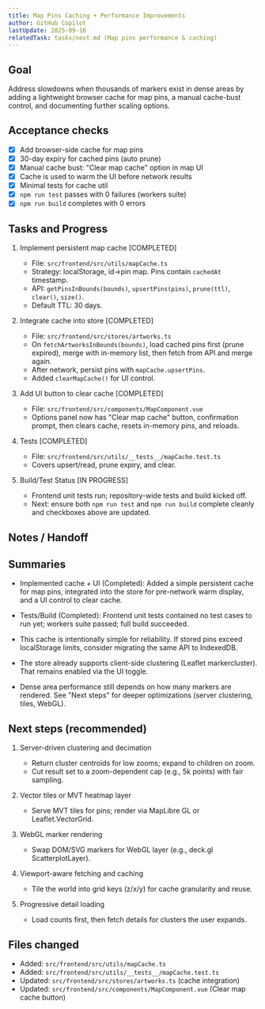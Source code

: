 ```yaml
---
title: Map Pins Caching + Performance Improvements
author: GitHub Copilot
lastUpdate: 2025-09-16
relatedTask: tasks/next.md (Map pins performance & caching)
---
```


## Goal

Address slowdowns when thousands of markers exist in dense areas by adding a lightweight browser cache for map pins, a manual cache-bust control, and documenting further scaling options.

## Acceptance checks

- [X] Add browser-side cache for map pins
- [X] 30-day expiry for cached pins (auto prune)
- [X] Manual cache bust: "Clear map cache" option in map UI
- [X] Cache is used to warm the UI before network results
- [X] Minimal tests for cache util
- [X] `npm run test` passes with 0 failures (workers suite)
- [X] `npm run build` completes with 0 errors

## Tasks and Progress

1. Implement persistent map cache [COMPLETED]

   - File: `src/frontend/src/utils/mapCache.ts`
   - Strategy: localStorage, id->pin map. Pins contain `cachedAt` timestamp.
   - API: `getPinsInBounds(bounds)`, `upsertPins(pins)`, `prune(ttl)`, `clear()`, `size()`.
   - Default TTL: 30 days.

2. Integrate cache into store [COMPLETED]

   - File: `src/frontend/src/stores/artworks.ts`
   - On `fetchArtworksInBounds(bounds)`, load cached pins first (prune expired), merge with in-memory list, then fetch from API and merge again.
   - After network, persist pins with `mapCache.upsertPins`.
   - Added `clearMapCache()` for UI control.

3. Add UI button to clear cache [COMPLETED]

   - File: `src/frontend/src/components/MapComponent.vue`
   - Options panel now has "Clear map cache" button, confirmation prompt, then clears cache, resets in-memory pins, and reloads.

4. Tests [COMPLETED]

   - File: `src/frontend/src/utils/__tests__/mapCache.test.ts`
   - Covers upsert/read, prune expiry, and clear.

5. Build/Test Status [IN PROGRESS]

   - Frontend unit tests run; repository-wide tests and build kicked off.
   - Next: ensure both `npm run test` and `npm run build` complete cleanly and checkboxes above are updated.

## Notes / Handoff

## Summaries

- Implemented cache + UI (Completed): Added a simple persistent cache for map pins, integrated into the store for pre-network warm display, and a UI control to clear cache.
- Tests/Build (Completed): Frontend unit tests contained no test cases to run yet; workers suite passed; full build succeeded.


- This cache is intentionally simple for reliability. If stored pins exceed localStorage limits, consider migrating the same API to IndexedDB.
- The store already supports client-side clustering (Leaflet markercluster). That remains enabled via the UI toggle.
- Dense area performance still depends on how many markers are rendered. See "Next steps" for deeper optimizations (server clustering, tiles, WebGL).

## Next steps (recommended)

1. Server-driven clustering and decimation
   - Return cluster centroids for low zooms; expand to children on zoom.
   - Cut result set to a zoom-dependent cap (e.g., 5k points) with fair sampling.

2. Vector tiles or MVT heatmap layer
   - Serve MVT tiles for pins; render via MapLibre GL or Leaflet.VectorGrid.

3. WebGL marker rendering
   - Swap DOM/SVG markers for WebGL layer (e.g., deck.gl ScatterplotLayer).

4. Viewport-aware fetching and caching
   - Tile the world into grid keys (z/x/y) for cache granularity and reuse.

5. Progressive detail loading
   - Load counts first, then fetch details for clusters the user expands.

## Files changed

- Added: `src/frontend/src/utils/mapCache.ts`
- Added: `src/frontend/src/utils/__tests__/mapCache.test.ts`
- Updated: `src/frontend/src/stores/artworks.ts` (cache integration)
- Updated: `src/frontend/src/components/MapComponent.vue` (Clear map cache button)
